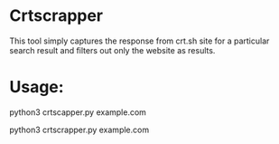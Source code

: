 # Crtscrapper
This tool simply captures the response from crt.sh site for a particular search result and filters out only the website as results.  

# Usage:
python3 crtscapper.py example.com

python3 crtscrapper.py example.com
